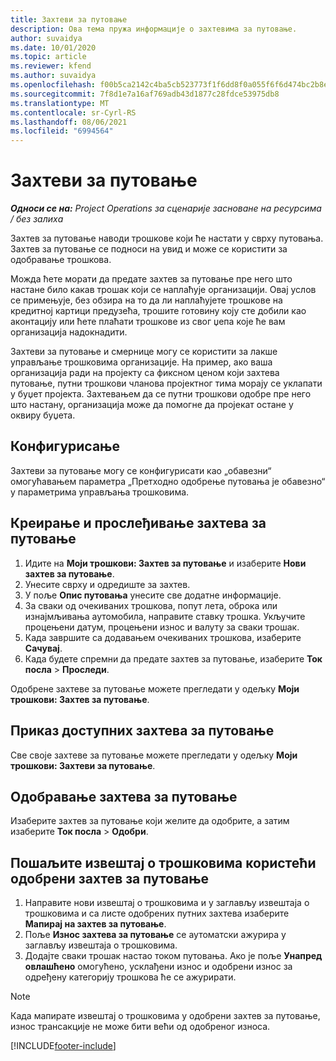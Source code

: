 ```yaml
---
title: Захтеви за путовање
description: Ова тема пружа информације о захтевима за путовање.
author: suvaidya
ms.date: 10/01/2020
ms.topic: article
ms.reviewer: kfend
ms.author: suvaidya
ms.openlocfilehash: f00b5ca2142c4ba5cb523773f1f6dd8f0a055f6f6d474bc2b8e5f775ca0fc739
ms.sourcegitcommit: 7f8d1e7a16af769adb43d1877c28fdce53975db8
ms.translationtype: MT
ms.contentlocale: sr-Cyrl-RS
ms.lasthandoff: 08/06/2021
ms.locfileid: "6994564"
---
```

# <a name="travel-requisitions"></a>Захтеви за путовање

_**Односи се на:** Project Operations за сценарије засноване на ресурсима / без залиха_

Захтев за путовање наводи трошкове који ће настати у сврху путовања. Захтев за путовање се подноси на увид и може се користити за одобравање трошкова.

Можда ћете морати да предате захтев за путовање пре него што настане било какав трошак који се наплаћује организацији. Овај услов се примењује, без обзира на то да ли наплаћујете трошкове на кредитној картици предузећа, трошите готовину коју сте добили као аконтацију или ћете плаћати трошкове из свог џепа које ће вам организација надокнадити.

Захтеви за путовање и смернице могу се користити за лакше управљање трошковима организације. На пример, ако ваша организација ради на пројекту са фиксном ценом који захтева путовање, путни трошкови чланова пројектног тима морају се уклапати у буџет пројекта. Захтевањем да се путни трошкови одобре пре него што настану, организација може да помогне да пројекат остане у оквиру буџета.

## <a name="configuration"></a>Конфигурисање 

Захтеви за путовање могу се конфигурисати као „обавезни“ омогућавањем параметра „Претходно одобрење путовања је обавезно“ у параметрима управљања трошковима. 

## <a name="create-and-submit-a-travel-requisition"></a>Креирање и прослеђивање захтева за путовање

1. Идите на **Моји трошкови: Захтев за путовање** и изаберите **Нови захтев за путовање**.
2. Унесите сврху и одредиште за захтев.
3. У поље **Опис путовања** унесите све додатне информације. 
4. За сваки од очекиваних трошкова, попут лета, оброка или изнајмљивања аутомобила, направите ставку трошка. Укључите процењени датум, процењени износ и валуту за сваки трошак. 
5. Када завршите са додавањем очекиваних трошкова, изаберите **Сачувај**.
6. Када будете спремни да предате захтев за путовање, изаберите **Ток посла** > **Проследи**.

Одобрене захтеве за путовање можете прегледати у одељку **Моји трошкови: Захтев за путовање**. 

## <a name="view-available-travel-requisitions"></a>Приказ доступних захтева за путовање

Све своје захтеве за путовање можете прегледати у одељку **Моји трошкови: Захтеви за путовање**.

## <a name="approve-travel-requisitions"></a>Одобравање захтева за путовање

Изаберите захтев за путовање који желите да одобрите, а затим изаберите **Ток посла** > **Одобри**.  

## <a name="submit-an-expense-report-using-your-approved-travel-requisition"></a>Пошаљите извештај о трошковима користећи одобрени захтев за путовање

1. Направите нови извештај о трошковима и у заглављу извештаја о трошковима и са листе одобрених путних захтева изаберите **Мапирај на захтев за путовање**.
2. Поље **Износ захтева за путовање** се аутоматски ажурира у заглављу извештаја о трошковима.
3. Додајте сваки трошак настао током путовања. Ако је поље **Унапред овлашћено** омогућено, усклађени износ и одобрени износ за одређену категорију трошкова ће се ажурирати.

> [!NOTE]
> Када мапирате извештај о трошковима у одобрени захтев за путовање, износ трансакције не може бити већи од одобреног износа. 


[!INCLUDE[footer-include](../includes/footer-banner.md)]